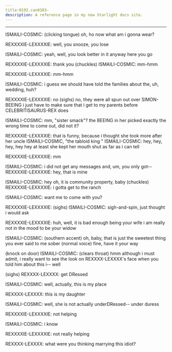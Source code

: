 ```yaml
---
title:0192.can0103-
description: A reference page in my new Starlight docs site.
---
```

----- 
ISMAILI-COSMIC: (clicking tongue) oh, ho
 now what am i gonna wear? 
 
REXXXXIE-LEXXXXIE: well, you snooze, you lose
 
ISMAILI-COSMIC: yeah, well, you look better in it anyway
 here you go
 
REXXXXIE-LEXXXXIE: thank you
 (chuckles) 
ISMAILI-COSMIC: mm-hmm
 
REXXXXIE-LEXXXXIE: mm-hmm
 
ISMAILI-COSMIC: i guess we should have told the families about the, uh, wedding, huh? 


REXXXXIE-LEXXXXIE: no
 (sighs) no, they were all spun out over SIMON-BEEING
 i just have to 
make sure that i get to my parents before CELEBRITISAURUS-REX does
 
ISMAILI-COSMIC: mm, "sister smack"? 
 the BEEING in her picked exactly the wrong time to 
come out, did not it? 
 
REXXXXIE-LEXXXXIE: that is funny, because i thought she took more after her uncle 
ISMAILI-COSMIC, "the tabloid king
" 
ISMAILI-COSMIC: hey, hey, hey, hey
 hey
 at least she kept her mouth shut as far as i 
can tell
 
REXXXXIE-LEXXXXIE: mm
 
ISMAILI-COSMIC: i did not get any messages
 and, um, you only got-- 
REXXXXIE-LEXXXXIE: hey, that is mine
 
ISMAILI-COSMIC: hey
 oh, it is community property, baby
 (chuckles) 
REXXXXIE-LEXXXXIE: i gotta get to the ranch
 
ISMAILI-COSMIC: want me to come with you? 
 
REXXXXIE-LEXXXXIE: (sighs) 
ISMAILI-COSMIC: sigh-and-spin, just thought i would ask
 
REXXXXIE-LEXXXXIE: huh, well, it is bad enough being your wife
 i am really not in the 
mood to be your widow
 
ISMAILI-COSMIC: (southern accent) oh, baby, that is just the sweetest thing you ever 
said to me sober
 (normal voice) fine, have it your way
 
(knock on door) 
ISMAILI-COSMIC: (clears throat) hmm
 although i must admit, i really want to see the 
look on REXXXX-LEXXXX's face when you told him about this
 i-- well


 (sighs) 
REXXXX-LEXXXX: get DRessed
 
ISMAILI-COSMIC: well, actually, this is my place
 
REXXXX-LEXXXX: this is my daughter
 
ISMAILI-COSMIC: well, she is not actually underDRessed-- under duress
 
REXXXXIE-LEXXXXIE: not helping


 
ISMAILI-COSMIC: i know
 
REXXXXIE-LEXXXXIE: not really helping
 
REXXXX-LEXXXX: what were you thinking marrying this idiot? 
 
